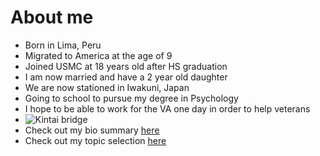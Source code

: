 # About me
+ Born in Lima, Peru
+ Migrated to America at the age of 9
+ Joined USMC at 18 years old after HS graduation
+ I am now married and have a 2 year old daughter
+ We are now stationed in Iwakuni, Japan
+ Going to school to pursue my degree in Psychology
+ I hope to be able to work for the VA one day in order to help veterans
+ ![Kintai bridge](https://upload.wikimedia.org/wikipedia/commons/7/7f/Kintai_bridge.jpg)
+ Check out my bio summary [here](https://github.com/PMAYCOX1/PMAYCOX1.github.io/blob/master/bio.md)
+ Check out my topic selection [here](https://github.com/PMAYCOX1/PMAYCOX1.github.io/blob/master/topic.md)
